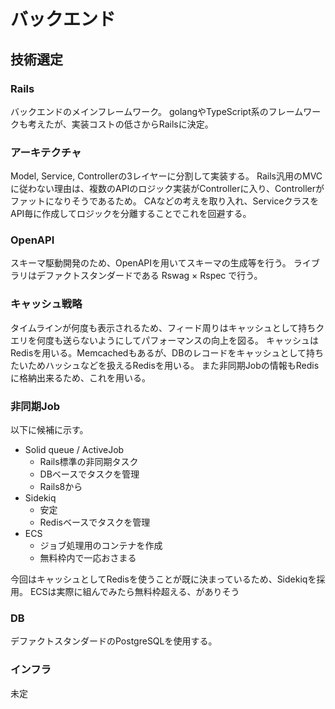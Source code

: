 # バックエンド

## 技術選定

### Rails

バックエンドのメインフレームワーク。
golangやTypeScript系のフレームワークも考えたが、実装コストの低さからRailsに決定。

### アーキテクチャ

Model, Service, Controllerの3レイヤーに分割して実装する。
Rails汎用のMVCに従わない理由は、複数のAPIのロジック実装がControllerに入り、Controllerがファットになりそうであるため。
CAなどの考えを取り入れ、ServiceクラスをAPI毎に作成してロジックを分離することでこれを回避する。

### OpenAPI

スキーマ駆動開発のため、OpenAPIを用いてスキーマの生成等を行う。
ライブラリはデファクトスタンダードである Rswag × Rspec で行う。

### キャッシュ戦略

タイムラインが何度も表示されるため、フィード周りはキャッシュとして持ちクエリを何度も送らないようにしてパフォーマンスの向上を図る。
キャッシュはRedisを用いる。Memcachedもあるが、DBのレコードをキャッシュとして持ちたいためハッシュなどを扱えるRedisを用いる。
また非同期Jobの情報もRedisに格納出来るため、これを用いる。

### 非同期Job

以下に候補に示す。

* Solid queue / ActiveJob
  * Rails標準の非同期タスク
  * DBベースでタスクを管理
  * Rails8から
* Sidekiq
  * 安定
  * Redisベースでタスクを管理
* ECS
  * ジョブ処理用のコンテナを作成
  * 無料枠内で一応おさまる

今回はキャッシュとしてRedisを使うことが既に決まっているため、Sidekiqを採用。
ECSは実際に組んでみたら無料枠超える、がありそう

### DB

デファクトスタンダードのPostgreSQLを使用する。

### インフラ

未定
